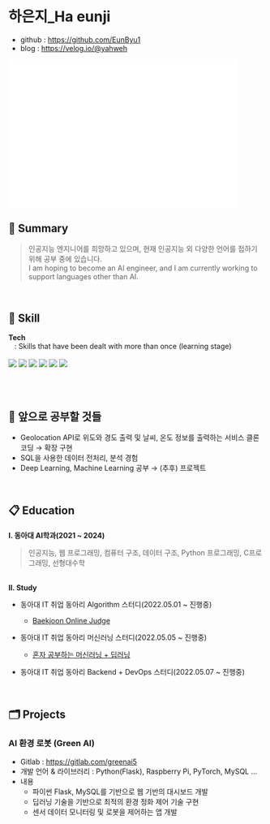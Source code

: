 # 하은지_Ha eunji         
- github : https://github.com/EunByu1   
- blog   : https://velog.io/@yahweh     

<img align="center" src="/github-metrics.svg" alt="Metrics" width="450">

## 🔭 Summary 
> 인공지능 엔지니어를 희망하고 있으며, 현재 인공지능 외 다양한 언어를 접하기 위해 공부 중에 있습니다.  
> I am hoping to become an AI engineer, and I am currently working to support languages other than AI.
<br>   

## 🌱 Skill  
<b>Tech</b>  
&nbsp;&nbsp; : Skills that have been dealt with more than once (learning stage)<br>  
<img src="https://img.shields.io/badge/Python-3776AB?style=flat-square&logo=Python&logoColor=white"/>
<img src="https://img.shields.io/badge/C-A8B9CC?style=flat-square&logo=C&logoColor=white"/>
<img src="https://img.shields.io/badge/scikit-learn-F7931E?style=flat-square&logo=scikit-learn&logoColor=white"/>
<img src="https://img.shields.io/badge/HTML-E34F26?style=flat-square&logo=HTML5&logoColor=white"/>
<img src="https://img.shields.io/badge/CSS-1572B6?style=flat-square&logo=CSS3&logoColor=white"/>
<img src="https://img.shields.io/badge/Git-F05032?style=flat-square&logo=Git&logoColor=white"/>

<br><br>

## 🤔 앞으로 공부할 것들 
*  Geolocation API로  위도와 경도 출력 및 날씨, 온도 정보를 출력하는 서비스 클론 코딩 → 확장 구현 
*  SQL을 사용한 데이터 전처리, 분석 경험 
*  Deep Learning, Machine Learning 공부 → (추후) 프로젝트  
<br>

## 📋 Education  
<b>Ⅰ. 동아대 AI학과(2021 ~ 2024)</b> 
> 인공지능, 웹 프로그래밍, 컴퓨터 구조, 데이터 구조, Python 프로그래밍, C프로그래밍, 선형대수학<br>  
<br>  
<b> Ⅱ. Study </b>  
  
- 동아대 IT 취업 동아리 Algorithm 스터디(2022.05.01 ~ 진행중)
  - [Baekjoon Online Judge](https://www.acmicpc.net/)

- 동아대 IT 취업 동아리 머신러닝 스터디(2022.05.05 ~ 진행중)
  - [혼자 공부하는 머신러닝 + 딥러닝](https://g.co/kgs/3XhrQP)
 
- 동아대 IT 취업 동아리 Backend + DevOps 스터디(2022.05.07 ~ 진행중)  
<br>

## 🗂️ Projects 
### AI 환경 로봇 (Green AI)  
- Gitlab : https://gitlab.com/greenai5
- 개발 언어 & 라이브러리 : Python(Flask), Raspberry Pi, PyTorch, MySQL …
- 내용 
  - 파이썬 Flask, MySQL를 기반으로 웹 기반의 대시보드 개발
  - 딥러닝 기술을 기반으로 최적의 환경 정화 제어 기술 구현
  - 센서 데이터 모니터링 및 로봇을 제어하는 앱 개발
